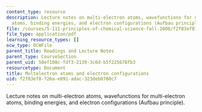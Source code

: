 ```yaml
---
content_type: resource
description: Lecture notes on multi-electron atoms, wavefunctions for multi-electron
  atoms, binding energies, and electron configurations (Aufbau principle).
file: /courses/5-111-principles-of-chemical-science-fall-2008/f2f83ef8726ae891adac323deb0760c7_lecnotes08.pdf
file_type: application/pdf
learning_resource_types: []
ocw_type: OCWFile
parent_title: Readings and Lecture Notes
parent_type: CourseSection
parent_uid: 50ef108c-fdf3-2139-3c6d-b5f225678fb3
resourcetype: Document
title: Multelectron atoms and electron configurations
uid: f2f83ef8-726a-e891-adac-323deb0760c7
---
```

Lecture notes on multi-electron atoms, wavefunctions for multi-electron atoms, binding energies, and electron configurations (Aufbau principle).

